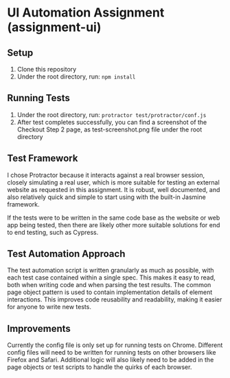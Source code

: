 # UI Automation Assignment (assignment-ui)

## Setup
1. Clone this repository
2. Under the root directory, run: `npm install`

## Running Tests
1. Under the root directory, run: `protractor test/protractor/conf.js`
2. After test completes successfully, you can find a screenshot of the Checkout Step 2 page, as test-screenshot.png file under the root directory

## Test Framework
I chose Protractor because it interacts against a real browser session, closely simulating a real user, which is more suitable for testing an external website as requested in this assignment. It is robust, well documented, and also relatively quick and simple to start using with the built-in Jasmine framework.

If the tests were to be written in the same code base as the website or web app being tested, then there are likely other more suitable solutions for end to end testing, such as Cypress.

## Test Automation Approach
The test automation script is written granularly as much as possible, with each test case contained within a single spec. This makes it easy to read, both when writing code and when parsing the test results.
The common page object pattern is used to contain implementation details of element interactions. This improves code reusability and readability, making it easier for anyone to write new tests.

## Improvements
Currently the config file is only set up for running tests on Chrome. Different config files will need to be written for running tests on other browsers like Firefox and Safari. Additional logic will also likely need to be added in the page objects or test scripts to handle the quirks of each browser.
